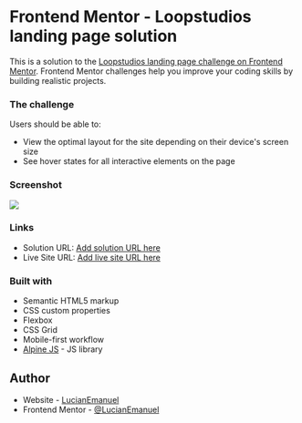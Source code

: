# Frontend Mentor - Loopstudios landing page solution

This is a solution to the [Loopstudios landing page challenge on Frontend Mentor](https://www.frontendmentor.io/challenges/loopstudios-landing-page-N88J5Onjw). Frontend Mentor challenges help you improve your coding skills by building realistic projects.

### The challenge

Users should be able to:

- View the optimal layout for the site depending on their device's screen size
- See hover states for all interactive elements on the page

### Screenshot

![](./screenshot.jpg)

### Links

- Solution URL: [Add solution URL here](https://github.com/LucianEmanuel/Loopstodios-landing-page)
- Live Site URL: [Add live site URL here](https://lucianemanuel.github.io/Loopstodios-landing-page)

### Built with

- Semantic HTML5 markup
- CSS custom properties
- Flexbox
- CSS Grid
- Mobile-first workflow
- [Alpine JS](https://alpinejs.dev/start-here) - JS library

## Author

- Website - [LucianEmanuel](https://github.com/LucianEmanuel)
- Frontend Mentor - [@LucianEmanuel](https://www.frontendmentor.io/profile/LucianEmanuel)
